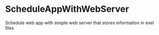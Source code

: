 # ScheduleAppWithWebServer
 Schedule web app with simple web server that stores information in exel files
